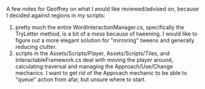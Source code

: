 A few notes for Geoffrey on what I would like reviewed/advised on, because I decided against regions in my scripts:

1) pretty much the entire WordInteractionManager.cs, specifically the TryLetter method, is a bit of a mess because of tweening. I would like to figure out a more elegant solution for "mirroring" tweens and generally reducing clutter.
2) scripts in the Assets/Scripts/Player, Assets/Scripts/Tiles, and InteractableFramework.cs deal with moving the player around, calculating traversal and managing the Approach/Use/Change mechanics. I want to get rid of the Approach mechanic to be able to "queue" action from afar, but unsure where to start.
